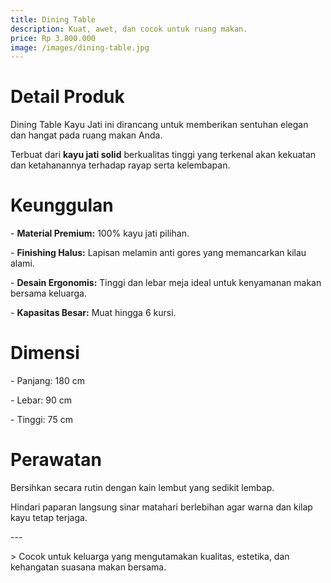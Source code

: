 ```yaml
---
title: Dining Table
description: Kuat, awet, dan cocok untuk ruang makan.
price: Rp 3.800.000
image: /images/dining-table.jpg
---
```


# Detail Produk

Dining Table Kayu Jati ini dirancang untuk memberikan sentuhan elegan dan hangat pada ruang makan Anda.

Terbuat dari **kayu jati solid** berkualitas tinggi yang terkenal akan kekuatan dan ketahanannya terhadap rayap serta kelembapan.

# Keunggulan

\- **Material Premium:** 100% kayu jati pilihan.

\- **Finishing Halus:** Lapisan melamin anti gores yang memancarkan kilau alami.

\- **Desain Ergonomis:** Tinggi dan lebar meja ideal untuk kenyamanan makan bersama keluarga.

\- **Kapasitas Besar:** Muat hingga 6 kursi.

# Dimensi

\- Panjang: 180 cm

\- Lebar: 90 cm

\- Tinggi: 75 cm

# Perawatan

Bersihkan secara rutin dengan kain lembut yang sedikit lembap.

Hindari paparan langsung sinar matahari berlebihan agar warna dan kilap kayu tetap terjaga.

\---

\> Cocok untuk keluarga yang mengutamakan kualitas, estetika, dan kehangatan suasana makan bersama.
